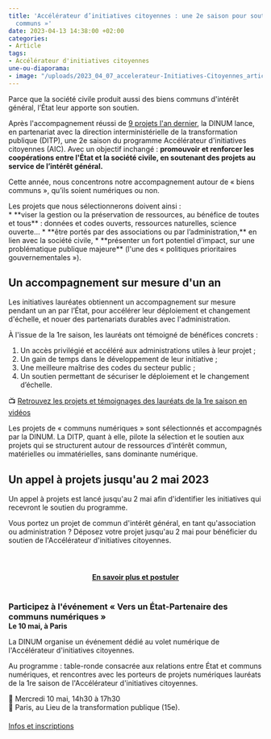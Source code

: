 ```yaml
---
title: 'Accélérateur d’initiatives citoyennes : une 2e saison pour soutenir des «
  communs »'
date: 2023-04-13 14:38:00 +02:00
categories:
- Article
tags:
- Accélérateur d'initiatives citoyennes
une-ou-diaporama:
- image: "/uploads/2023_04_07_accelerateur-Initiatives-Citoyennes_article.jpg"
---
```


Parce que la société civile produit aussi des biens communs d'intérêt général, l’État leur apporte son soutien.

Après l'accompagnement réussi de [9 projets l'an dernier](https://citoyens.transformation.gouv.fr/laureats/ "9 projets l'an dernier - Lien externe"), la DINUM lance, en partenariat avec la direction interministérielle de la transformation publique (DITP), une 2e saison du programme Accélérateur d'initiatives citoyennes (AIC). Avec un objectif inchangé : **promouvoir et renforcer les coopérations entre l'État et la société civile, en soutenant des projets au service de l’intérêt général.**

Cette année, nous concentrons notre accompagnement autour de « biens communs », qu’ils soient numériques ou non.

<p style="margin-bottom: 0px">Les projets que nous sélectionnerons doivent ainsi :</p>
* **viser la gestion ou la préservation de ressources, au bénéfice de toutes et tous** : données et codes ouverts, ressources naturelles, science ouverte…
* **être portés par des associations ou par l’administration,** en lien avec la société civile,
* **présenter un fort potentiel d'impact, sur une problématique publique majeure** (l'une des « politiques prioritaires gouvernementales »).

## Un accompagnement sur mesure d'un an
Les initiatives lauréates obtiennent un accompagnement sur mesure pendant un an par l’État, pour accélérer leur déploiement et changement d'échelle, et nouer des partenariats durables avec l'administration. 

À l'issue de la 1re saison, les lauréats ont témoigné de bénéfices concrets :
1. Un accès privilégié et accéléré aux administrations utiles à leur projet ;
2. Un gain de temps dans le développement de leur initiative ;
3. Une meilleure maîtrise des codes du secteur public ;
4. Un soutien permettant de sécuriser le déploiement et le changement d’échelle.
 
📺 [Retrouvez les projets et témoignages des lauréats de la 1re saison en vidéos](https://www.dailymotion.com/playlist/x7o6u9 "Retrouvez les projets et témoignages des lauréats de la 1re saison en vidéos - Lien externe")

Les projets de « communs numériques » sont sélectionnés et accompagnés par la DINUM.
La DITP, quant à elle, pilote la sélection et le soutien aux projets qui se structurent autour de ressources d’intérêt commun, matérielles ou immatérielles, sans dominante numérique.

## Un appel à projets jusqu'au 2 mai 2023
Un appel à projets est lancé jusqu'au 2 mai afin d'identifier les initiatives qui recevront le soutien du programme.

Vous portez un projet de commun d'intérêt général, en tant qu'association ou administration ?
Déposez votre projet jusqu'au 2 mai pour bénéficier du soutien de l'Accélérateur d'initiatives citoyennes.

<div align="center" style="margin-bottom: 30px; margin-top: 4em;"><a href="https://citoyens.transformation.gouv.fr/" class="button" title="En savoir plus et postuler"><b>En savoir plus et postuler</b></a></div>

<div class="encadre noir" style="margin-bottom:40px"><h3 style="margin-top: 40px; margin-bottom: 0px">Participez à l'événement «&nbsp;Vers un État-Partenaire des communs numériques&nbsp;»</h3><h4 style="margin-top: 0px; margin-bottom: 10px">Le 10 mai, à Paris</h4><p>La DINUM organise un événement dédié au volet numérique de l'Accélérateur d'initiatives citoyennes.</p><p>Au programme : table-ronde consacrée aux relations entre État et communs numériques, et rencontres avec les porteurs de projets numériques lauréats de la 1re saison de l'Accélérateur d'initiatives citoyennes.</p><p style="margin-top: 10px;">📅 Mercredi 10 mai, 14h30 à 17h30
<br>📍 Paris, au Lieu de la transformation publique (15e).</p>
<div class="lien-important" style="margin-top: 20px; margin-bottom: 0px"><p><a href="https://citoyens.transformation.gouv.fr/programme/" alt="Lire la suite - Lien externe">Infos et inscriptions</a></p></div></div>
